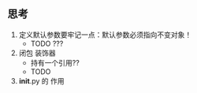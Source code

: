 ## 思考
1. 定义默认参数要牢记一点：默认参数必须指向不变对象！
    - TODO ???
2. 闭包 装饰器
    - 持有一个引用??
    - TODO
3. __init__.py 的 作用